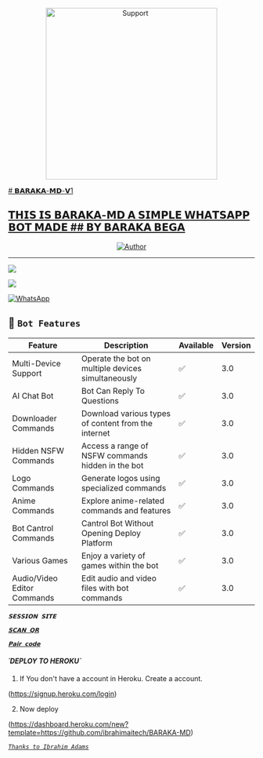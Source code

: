 </p>
<p align="center">
  <a href="https://chat.whatsapp.com/JIJplkiYyrFE4dyFGade43">
    <img alt=Support height="350" src="https://telegra.ph/file/c49429f9051bd41ad96dc.jpg"> 
    </p>
# 𝗕𝗔𝗥𝗔𝗞𝗔-𝗠𝗗-𝗩1

  
## 𝗧𝗛𝗜𝗦 𝗜𝗦 𝗕𝗔𝗥𝗔𝗞𝗔-𝗠𝗗 𝗔 𝗦𝗜𝗠𝗣𝗟𝗘 𝗪𝗛𝗔𝗧𝗦𝗔𝗣𝗣 𝗕𝗢𝗧 𝗠𝗔𝗗𝗘 ## 𝗕𝗬 𝗕𝗔𝗥𝗔𝗞𝗔 𝗕𝗘𝗚𝗔
 
  </a>
</p>
<p align="center">
<a href="https://github.com/ibrahimaitech"><img title="Author" src="https://img.shields.io/bad/BARAKA MD-MULTI_DEVICE-black?style=for-the-badge&logo=github"></a>
<p/>



---  

</p>


   <p align="left">
  <a href="https://github.com/ibrahimaitech/BARAKA-XMD/fork">
    <img src="https://img.shields.io/github/forks/ibrahimaitech/BARAKA-XMD?label=Fork&style=social">
  <p align="left"> 
  <a href="https://github.com/ibrahimaitech/BARAKA-XMD/stargazers">
    <img src="https://img.shields.io/github/stars/ibrahimaitech/BARAKA-XMD?style=social">
      
  
 



<a href="https://whatsapp.com/channel/0029VaZuGSxEawdxZK9CzM0Y"><img alt="WhatsApp" src="https://img.shields.io/badge/-Whatsapp%20Channel-yellow?style=for-the-badge&logo=whatsapp&logoColor=black"/></a>


## 🚀 `Bot Features`
| Feature                          | Description                                             | Available    | Version    |
| ---------------------------------| ------------------------------------------------------- | ------------ | ---------- |
| Multi-Device Support             | Operate the bot on multiple devices simultaneously      | ✅           | 3.0        |
| AI Chat Bot                      | Bot Can Reply To Questions                              | ✅           | 3.0        |
| Downloader Commands              | Download various types of content from the internet     | ✅           | 3.0        |
| Hidden NSFW Commands             | Access a range of NSFW commands hidden in the bot       | ✅           | 3.0        |
| Logo Commands                    | Generate logos using specialized commands               | ✅           | 3.0        |
| Anime Commands                   | Explore anime-related commands and features             | ✅           | 3.0        |
| Bot Cantrol Commands             | Cantrol Bot Without Opening Deploy Platform             | ✅           | 3.0        |
| Various Games                    | Enjoy a variety of games within the bot                 | ✅           | 3.0        |
| Audio/Video Editor Commands      | Edit audio and video files with bot commands            | ✅           | 3.0        |


 


*`𝗦𝗘𝗦𝗦𝗜𝗢𝗡 𝗦𝗜𝗧𝗘`*


[*`𝗦𝗖𝗔𝗡 𝗤𝗥`*](https://baraka-pair-code1-2214cd943a75.herokuapp.com/qr)

[*`𝗣𝗮𝗶𝗿 𝗰𝗼𝗱𝗲`*](https://baraka-pair-code1-2214cd943a75.herokuapp.com/pair)



#### *´DEPLOY TO HEROKU`*


1. If You don't have a account in Heroku. Create a account.

    
(https://signup.heroku.com/login)


2. Now deploy

    
(https://dashboard.heroku.com/new?template=https://github.com/ibrahimaitech/BARAKA-MD)


[*`Thanks to Ibrahim Adams`*](https://whatsapp.com/channel/0029VaZuGSxEawdxZK9CzM0Y)
